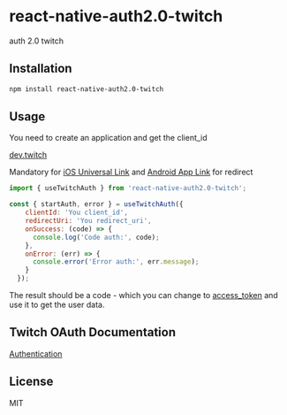 # react-native-auth2.0-twitch

auth 2.0 twitch

## Installation

```sh
npm install react-native-auth2.0-twitch
```

## Usage
You need to create an application and get the client_id

[dev.twitch](https://dev.twitch.tv/)

Mandatory for [iOS Universal Link](https://developer.apple.com/documentation/xcode/allowing-apps-and-websites-to-link-to-your-content/) and [Android App Link](https://developer.android.com/training/app-links?hl=en) for redirect 

```js
import { useTwitchAuth } from 'react-native-auth2.0-twitch';

const { startAuth, error } = useTwitchAuth({
    clientId: 'You client_id',
    redirectUri: 'You redirect_uri',
    onSuccess: (code) => {
      console.log('Code auth:', code);
    },
    onError: (err) => {
      console.error('Error auth:', err.message);
    }
  });
```

The result should be a code - which you can change to [access_token](https://dev.twitch.tv/docs/authentication/getting-tokens-oauth/#authorization-code-grant-flow) and use it to get the user data.


## Twitch OAuth Documentation

[Authentication](https://dev.twitch.tv/docs/authentication/)

## License

MIT

